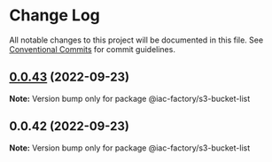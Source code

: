 # Change Log

All notable changes to this project will be documented in this file.
See [Conventional Commits](https://conventionalcommits.org) for commit guidelines.

## [0.0.43](https://github.com/iac-factory/aws-node-utilities/compare/v0.0.42...v0.0.43) (2022-09-23)

**Note:** Version bump only for package @iac-factory/s3-bucket-list





## 0.0.42 (2022-09-23)

**Note:** Version bump only for package @iac-factory/s3-bucket-list
